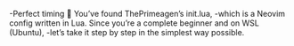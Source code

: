 -Perfect timing 🙌 You’ve found ThePrimeagen’s init.lua, 
-which is a Neovim config written in Lua. Since you’re a complete beginner and on WSL (Ubuntu), 
-let’s take it step by step in the simplest way possible.
